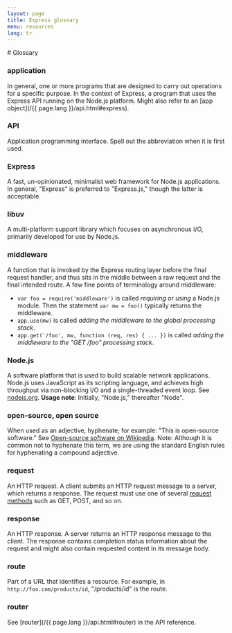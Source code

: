 ```yaml
---
layout: page
title: Express glossary
menu: resources
lang: tr
---
```

<div id="page-doc" markdown="1">
# Glossary

### application

In general, one or more programs that are designed to carry out operations for a specific purpose.  In the context of Express, a program that uses the Express API running on the Node.js platform.  Might also refer to an [app object](/{{ page.lang }}/api.html#express).

### API

Application programming interface.  Spell out the abbreviation when it is first used.

### Express

A fast, un-opinionated, minimalist web framework for Node.js applications.  In general, "Express" is preferred to "Express.js," though the latter is acceptable.

### libuv

A multi-platform support library which focuses on asynchronous I/O, primarily developed for use by Node.js.

### middleware

A function that is invoked by the Express routing layer before the final request handler, and thus sits in the middle between a raw request and the final intended route.  A few fine points of terminology around middleware:

  * `var foo = require('middleware')` is called _requiring_ or _using_ a Node.js module. Then the statement `var mw = foo()`  typically returns the middleware.
  * `app.use(mw)` is called _adding the middleware to the global processing stack_.
  * `app.get('/foo', mw, function (req, res) { ... })` is called _adding the middleware to the "GET /foo" processing stack_.

### Node.js

A software platform that is used to build scalable network applications. Node.js uses JavaScript as its scripting language, and achieves high throughput via non-blocking I/O and a single-threaded event loop.  See [nodejs.org](https://nodejs.org/en/). **Usage note**: Initially, "Node.js," thereafter "Node".

### open-source, open source

When used as an adjective, hyphenate; for example: "This is open-source software." See [Open-source software on Wikipedia](http://en.wikipedia.org/wiki/Open-source_software). Note: Although it is common not to hyphenate this term, we are using the standard English rules for hyphenating a compound adjective.

### request

An HTTP request.  A client submits an HTTP request message to a server, which returns a response.  The request must use one of several [request methods](https://en.wikipedia.org/wiki/Hypertext_Transfer_Protocol#Request_methods) such as GET, POST, and so on.

### response

An HTTP response. A server returns an HTTP response message to the client. The response contains completion status information about the request and might also contain requested content in its message body.

### route

Part of a URL that identifies a resource.  For example, in `http://foo.com/products/id`, "/products/id" is the route.

### router

See [router](/{{ page.lang }}/api.html#router) in the API reference.
</div>
